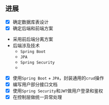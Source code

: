 ## 进展
- [x] 确定数据库表设计
- [x] 确定后端和前端方案
- 采用前后端分离方案
- 后端涉及技术
	- `Spring Boot`
	- `JPA`
	- `Spring Security`
	- 
- [x] 使用`Spring Boot` + `JPA`，封装通用的`crud`操作
- [x] 编写用户部分接口文档
- [x] 使用`Spring Security`和`JWT`做用户登录和鉴权
- [x] 在控制层做统一异常处理 
<!--stackedit_data:
eyJoaXN0b3J5IjpbLTEwMDc1ODQ5MjVdfQ==
-->